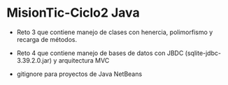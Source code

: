# MisionTic-Ciclo2 Java

- Reto 3 que contiene manejo de clases con henercia, polimorfismo y recarga de métodos.

- Reto 4 que contiene manejo de bases de datos con JBDC (sqlite-jdbc-3.39.2.0.jar) y arquitectura MVC

- gitignore para proyectos de Java NetBeans
